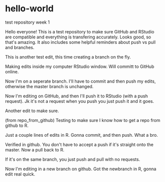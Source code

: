 # hello-world
test repository week 1

Hello everyone! 
This is a test repository to make sure GitHub and RStudio are compatible and everything is transfering accurately. 
Looks good, so that's amazing. 
It also includes some helpful reminders about push vs pull and branches. 

This is another test edit, this time creating a branch on the fly. 

Making edits inside my computer RStudio window. Will committ to GitHub online. 

Now I'm on a seperate branch. I'll have to commit and then push my edits, 
otherwise the master branch is unchanged. 

Now I'm editing on GitHub, and then I'll push it to RStudio 
(with a push request). 
Jk it's not a request when you push you just push it and it goes. 

Another edit to make sure. 


(from repo_from_github)
Testing to make sure I know how to get a repo from github to R. 

Just a couple lines of edits in R. 
Gonna commit, and then push. What a bro. 

Verified in github. You don't have to accept a push if it's straight onto the master. 
Now a pull back to R. 

If it's on the same branch, you just push and pull with no requests. 

Now I'm editing in a new branch on github. 
Got the newbranch in R, gonna edit real quick. 
